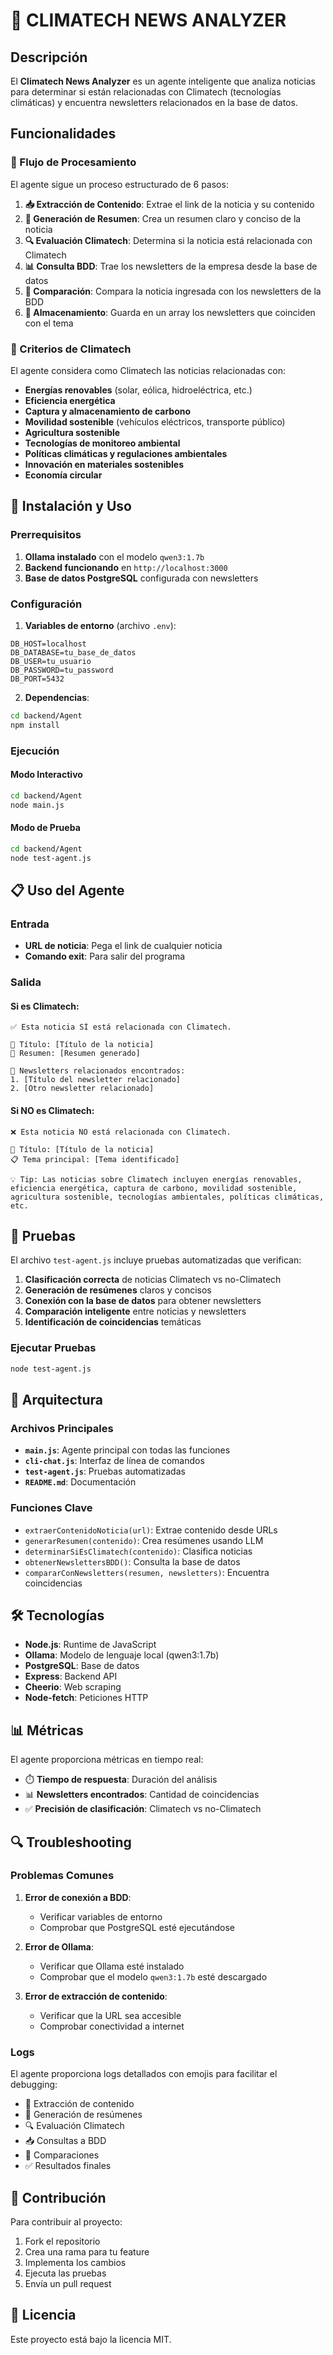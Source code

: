 # 🌱 CLIMATECH NEWS ANALYZER

## Descripción

El **Climatech News Analyzer** es un agente inteligente que analiza noticias para determinar si están relacionadas con Climatech (tecnologías climáticas) y encuentra newsletters relacionados en la base de datos.

## Funcionalidades

### 🔄 Flujo de Procesamiento

El agente sigue un proceso estructurado de 6 pasos:

1. **📥 Extracción de Contenido**: Extrae el link de la noticia y su contenido
2. **📝 Generación de Resumen**: Crea un resumen claro y conciso de la noticia
3. **🔍 Evaluación Climatech**: Determina si la noticia está relacionada con Climatech
4. **📊 Consulta BDD**: Trae los newsletters de la empresa desde la base de datos
5. **🔗 Comparación**: Compara la noticia ingresada con los newsletters de la BDD
6. **💾 Almacenamiento**: Guarda en un array los newsletters que coinciden con el tema

### 🎯 Criterios de Climatech

El agente considera como Climatech las noticias relacionadas con:

- **Energías renovables** (solar, eólica, hidroeléctrica, etc.)
- **Eficiencia energética**
- **Captura y almacenamiento de carbono**
- **Movilidad sostenible** (vehículos eléctricos, transporte público)
- **Agricultura sostenible**
- **Tecnologías de monitoreo ambiental**
- **Políticas climáticas y regulaciones ambientales**
- **Innovación en materiales sostenibles**
- **Economía circular**

## 🚀 Instalación y Uso

### Prerrequisitos

1. **Ollama instalado** con el modelo `qwen3:1.7b`
2. **Backend funcionando** en `http://localhost:3000`
3. **Base de datos PostgreSQL** configurada con newsletters

### Configuración

1. **Variables de entorno** (archivo `.env`):
```env
DB_HOST=localhost
DB_DATABASE=tu_base_de_datos
DB_USER=tu_usuario
DB_PASSWORD=tu_password
DB_PORT=5432
```

2. **Dependencias**:
```bash
cd backend/Agent
npm install
```

### Ejecución

#### Modo Interactivo
```bash
cd backend/Agent
node main.js
```

#### Modo de Prueba
```bash
cd backend/Agent
node test-agent.js
```

## 📋 Uso del Agente

### Entrada
- **URL de noticia**: Pega el link de cualquier noticia
- **Comando exit**: Para salir del programa

### Salida

#### Si es Climatech:
```
✅ Esta noticia SÍ está relacionada con Climatech.

📰 Título: [Título de la noticia]
📝 Resumen: [Resumen generado]

📧 Newsletters relacionados encontrados:
1. [Título del newsletter relacionado]
2. [Otro newsletter relacionado]
```

#### Si NO es Climatech:
```
❌ Esta noticia NO está relacionada con Climatech.

📰 Título: [Título de la noticia]
📋 Tema principal: [Tema identificado]

💡 Tip: Las noticias sobre Climatech incluyen energías renovables, 
eficiencia energética, captura de carbono, movilidad sostenible, 
agricultura sostenible, tecnologías ambientales, políticas climáticas, etc.
```

## 🧪 Pruebas

El archivo `test-agent.js` incluye pruebas automatizadas que verifican:

1. **Clasificación correcta** de noticias Climatech vs no-Climatech
2. **Generación de resúmenes** claros y concisos
3. **Conexión con la base de datos** para obtener newsletters
4. **Comparación inteligente** entre noticias y newsletters
5. **Identificación de coincidencias** temáticas

### Ejecutar Pruebas
```bash
node test-agent.js
```

## 🔧 Arquitectura

### Archivos Principales

- **`main.js`**: Agente principal con todas las funciones
- **`cli-chat.js`**: Interfaz de línea de comandos
- **`test-agent.js`**: Pruebas automatizadas
- **`README.md`**: Documentación

### Funciones Clave

- `extraerContenidoNoticia(url)`: Extrae contenido desde URLs
- `generarResumen(contenido)`: Crea resúmenes usando LLM
- `determinarSiEsClimatech(contenido)`: Clasifica noticias
- `obtenerNewslettersBDD()`: Consulta la base de datos
- `compararConNewsletters(resumen, newsletters)`: Encuentra coincidencias

## 🛠️ Tecnologías

- **Node.js**: Runtime de JavaScript
- **Ollama**: Modelo de lenguaje local (qwen3:1.7b)
- **PostgreSQL**: Base de datos
- **Express**: Backend API
- **Cheerio**: Web scraping
- **Node-fetch**: Peticiones HTTP

## 📊 Métricas

El agente proporciona métricas en tiempo real:

- ⏱️ **Tiempo de respuesta**: Duración del análisis
- 📊 **Newsletters encontrados**: Cantidad de coincidencias
- ✅ **Precisión de clasificación**: Climatech vs no-Climatech

## 🔍 Troubleshooting

### Problemas Comunes

1. **Error de conexión a BDD**:
   - Verificar variables de entorno
   - Comprobar que PostgreSQL esté ejecutándose

2. **Error de Ollama**:
   - Verificar que Ollama esté instalado
   - Comprobar que el modelo `qwen3:1.7b` esté descargado

3. **Error de extracción de contenido**:
   - Verificar que la URL sea accesible
   - Comprobar conectividad a internet

### Logs

El agente proporciona logs detallados con emojis para facilitar el debugging:

- 🔗 Extracción de contenido
- 📝 Generación de resúmenes
- 🔍 Evaluación Climatech
- 📥 Consultas a BDD
- 🔗 Comparaciones
- ✅ Resultados finales

## 🤝 Contribución

Para contribuir al proyecto:

1. Fork el repositorio
2. Crea una rama para tu feature
3. Implementa los cambios
4. Ejecuta las pruebas
5. Envía un pull request

## 📄 Licencia

Este proyecto está bajo la licencia MIT.
